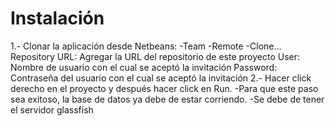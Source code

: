 # Instalación

1.-  Clonar la aplicación desde Netbeans:
  -Team
    -Remote
      -Clone...
        Repository URL: Agregar la URL del repositorio de este proyecto
        User: Nombre de usuario con el cual se aceptó la invitación
        Password: Contraseña del usuario con el cual se aceptó la invitación
2.- Hacer click derecho en el proyecto y después hacer click en Run.
  -Para que este paso sea exitoso, la base de datos ya debe de estar corriendo.
  -Se debe de tener el servidor glassfish

